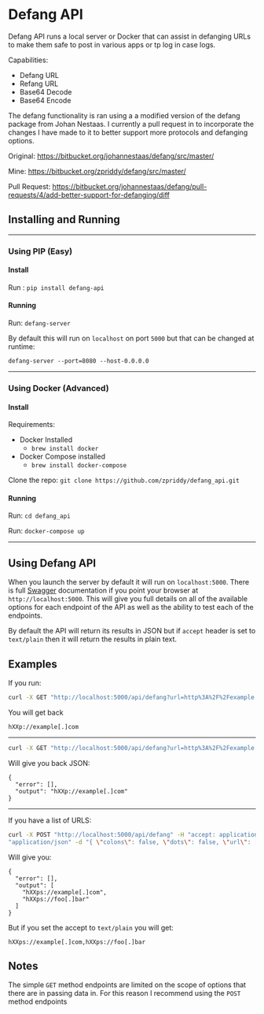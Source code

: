 # Defang API
Defang API runs a local server or Docker that can assist in defanging URLs to make them safe to 
post in various apps or tp log in case logs. 

Capabilities:
- Defang URL
- Refang URL
- Base64 Decode
- Base64 Encode

The defang functionality is ran using a a modified version of the defang package from Johan Nestaas. 
I currently a pull request in to incorporate the changes I have made to it to better support more 
protocols and defanging options.

Original: https://bitbucket.org/johannestaas/defang/src/master/

Mine: https://bitbucket.org/zpriddy/defang/src/master/

Pull Request: https://bitbucket.org/johannestaas/defang/pull-requests/4/add-better-support-for-defanging/diff


## Installing and Running

----
### Using PIP (Easy)
#### Install
Run : `pip install defang-api`

#### Running
Run: `defang-server`

By default this will run on `localhost` on port `5000` but that can be changed at runtime:

`defang-server --port=8080 --host-0.0.0.0`

---
### Using Docker (Advanced)
#### Install
Requirements: 
  - Docker Installed
    - `brew install docker`
  - Docker Compose installed
    - `brew install docker-compose`
    
Clone the repo: `git clone https://github.com/zpriddy/defang_api.git`

#### Running

Run: `cd defang_api`

Run: `docker-compose up`

----
## Using Defang API

When you launch the server by default it will run on `localhost:5000`. 
There is full [Swagger](https://swagger.io/) documentation if you point your browser at 
`http://localhost:5000`. This will give you full details on all of the available options for each 
endpoint of the API as well as the ability to test each of the endpoints.

By default the API will return its results in JSON but if `accept` header is set to `text/plain` 
then it will return the results in plain text.

## Examples
If you run:
```bash
curl -X GET "http://localhost:5000/api/defang?url=http%3A%2F%2Fexample.com" -H "accept: text/plain"
```
You will get back
```
hXXp://example[.]com
```
___
```bash
curl -X GET "http://localhost:5000/api/defang?url=http%3A%2F%2Fexample.com" -H "accept: application/json"
```
Will give you back JSON:
```
{
  "error": [],
  "output": "hXXp://example[.]com"
}
```
----
If you have a list of URLS:
```bash
curl -X POST "http://localhost:5000/api/defang" -H "accept: application/json" -H "Content-Type: "\
"application/json" -d "{ \"colons\": false, \"dots\": false, \"url\": [ \"https://example.com\", \"https://foo.bar\" ]}"
```
Will give you:
```
{
  "error": [],
  "output": [
    "hXXps://example[.]com",
    "hXXps://foo[.]bar"
  ]
}
```
But if you set the accept to `text/plain` you will get:
```
hXXps://example[.]com,hXXps://foo[.]bar
```
## Notes
The simple `GET` method endpoints are limited on the scope of options that there are in passing 
data in. For this reason I recommend using the `POST` method endpoints